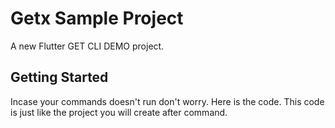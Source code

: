 # Getx Sample Project

A new Flutter GET CLI DEMO project.

## Getting Started
Incase your commands doesn't run don't worry. Here is the code. This code is just like the project you will create after command.